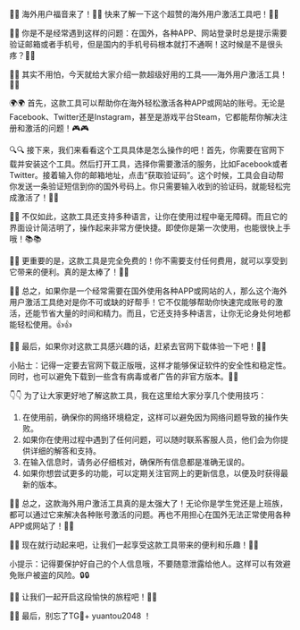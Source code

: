 🎉🎉 海外用户福音来了！🚀🚀 快来了解一下这个超赞的海外用户激活工具吧！🚀🚀

🌈🌈 你是不是经常遇到这样的问题：在国外，各种APP、网站登录时总是提示需要验证邮箱或者手机号，但是国内的手机号码根本就打不通啊！这时候是不是很头疼？🤯🤯

🤔🤔 其实不用怕，今天就给大家介绍一款超级好用的工具——海外用户激活工具！👏👏

🌍🌍 首先，这款工具可以帮助你在海外轻松激活各种APP或网站的账号。无论是Facebook、Twitter还是Instagram，甚至是游戏平台Steam，它都能帮你解决注册和激活的问题！🎮🎮

🔍🔍 接下来，我们来看看这个工具具体是怎么操作的吧！首先，你需要在官网下载并安装这个工具。然后打开工具，选择你需要激活的服务，比如Facebook或者Twitter。接着输入你的邮箱地址，点击“获取验证码”。这个时候，工具会自动帮你发送一条验证短信到你的国外号码上。你只需要输入收到的验证码，就能轻松完成激活了！📱📱

🥳🥳 不仅如此，这款工具还支持多种语言，让你在使用过程中毫无障碍。而且它的界面设计简洁明了，操作起来非常方便快捷。即使你是第一次使用，也能很快上手哦！📚📚

🌟🌟 更重要的是，这款工具是完全免费的！你不需要支付任何费用，就可以享受到它带来的便利。真的是太棒了！🎁🎁

💪💪 总之，如果你是一个经常需要在国外使用各种APP或网站的人，那么这个海外用户激活工具绝对是你不可或缺的好帮手！它不仅能够帮助你快速完成账号的激活，还能节省大量的时间和精力。而且，它还支持多种语言，让你无论身处何地都能轻松使用。👍👍

🚀🚀 最后，如果你对这款工具感兴趣的话，赶紧去官网下载体验一下吧！🚀🚀

小贴士：记得一定要去官网下载正版哦，这样才能够保证软件的安全性和稳定性。同时，也可以避免下载到一些含有病毒或者广告的非官方版本。📢📢

👇👇 为了让大家更好地了解这款工具，我在这里给大家分享几个使用技巧：

1. 在使用前，确保你的网络环境稳定，这样可以避免因为网络问题导致的操作失败。
2. 如果你在使用过程中遇到了任何问题，可以随时联系客服人员，他们会为你提供详细的解答和支持。
3. 在输入信息时，请务必仔细核对，确保所有信息都是准确无误的。
4. 如果你想尝试更多的功能，可以定期关注官网上的更新信息，以便及时获得最新的版本。

🌈🌈 总之，这款海外用户激活工具真的是太强大了！无论你是学生党还是上班族，都可以通过它来解决各种账号激活的问题。再也不用担心在国外无法正常使用各种APP或网站了！🎉🎉

🚀🚀 现在就行动起来吧，让我们一起享受这款工具带来的便利和乐趣！🚀🚀

小提示：记得要保护好自己的个人信息哦，不要随意泄露给他人。这样可以有效避免账户被盗的风险。🔒🔒

🚀🚀 让我们一起开启这段愉快的旅程吧！🚀🚀

🚀🚀 最后，别忘了TG💪+ yuantou2048 ！